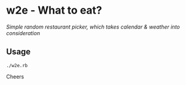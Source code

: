 # w2e - What to eat?
*Simple random restaurant picker, which takes calendar & weather into consideration*

## Usage
```./w2e.rb```

Cheers

